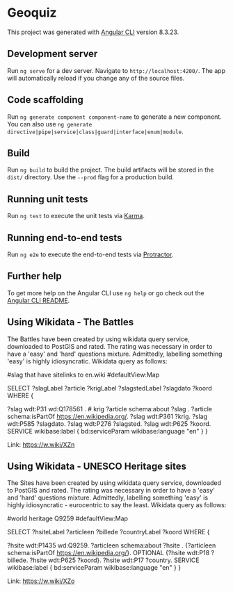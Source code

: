 # Geoquiz

This project was generated with [Angular CLI](https://github.com/angular/angular-cli) version 8.3.23.

## Development server

Run `ng serve` for a dev server. Navigate to `http://localhost:4200/`. The app will automatically reload if you change any of the source files.

## Code scaffolding

Run `ng generate component component-name` to generate a new component. You can also use `ng generate directive|pipe|service|class|guard|interface|enum|module`.

## Build

Run `ng build` to build the project. The build artifacts will be stored in the `dist/` directory. Use the `--prod` flag for a production build.

## Running unit tests

Run `ng test` to execute the unit tests via [Karma](https://karma-runner.github.io).

## Running end-to-end tests

Run `ng e2e` to execute the end-to-end tests via [Protractor](http://www.protractortest.org/).

## Further help

To get more help on the Angular CLI use `ng help` or go check out the [Angular CLI README](https://github.com/angular/angular-cli/blob/master/README.md).

## Using Wikidata - The Battles

The Battles have been created by using wikidata query service, downloaded to PostGIS and rated. The rating was necessary in order to have a 'easy' and 'hard' questions mixture. Admittedly, labelling something 'easy' is highly idiosyncratic. 
Wikidata query as follows:

#slag that have sitelinks to en.wiki
#defaultView:Map

SELECT ?slagLabel ?article ?krigLabel ?slagstedLabel ?slagdato ?koord WHERE {
 
 ?slag wdt:P31 wd:Q178561 . # krig
    ?article schema:about ?slag .
    ?article schema:isPartOf <https://en.wikipedia.org/>.
        ?slag wdt:P361 ?krig.
        ?slag wdt:P585 ?slagdato.
        ?slag wdt:P276 ?slagsted.
        ?slag wdt:P625 ?koord.
    SERVICE wikibase:label {
       bd:serviceParam wikibase:language "en"
    }
    }

Link: https://w.wiki/XZn

## Using Wikidata - UNESCO Heritage sites

The Sites have been created by using wikidata query service, downloaded to PostGIS and rated. The rating was necessary in order to have a 'easy' and 'hard' questions mixture. Admittedly, labelling something 'easy' is highly idiosyncratic - eurocentric to say the least.
Wikidata query as follows:

#world heritage Q9259
#defaultView:Map

SELECT ?hsiteLabel ?articleen ?billede ?countryLabel ?koord WHERE {
   
   ?hsite wdt:P1435 wd:Q9259.
    ?articleen schema:about ?hsite .
  {?articleen schema:isPartOf <https://en.wikipedia.org/>}.
  OPTIONAL {?hsite wdt:P18 ?billede.
  ?hsite wdt:P625 ?koord}.
    ?hsite wdt:P17 ?country.
   SERVICE wikibase:label {
       bd:serviceParam wikibase:language "en"
    }
}

Link: https://w.wiki/XZo
